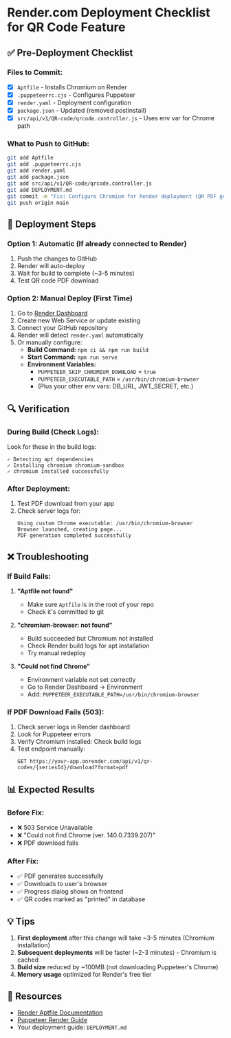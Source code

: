# Render.com Deployment Checklist for QR Code Feature

## ✅ Pre-Deployment Checklist

### Files to Commit:
- [x] `Aptfile` - Installs Chromium on Render
- [x] `.puppeteerrc.cjs` - Configures Puppeteer
- [x] `render.yaml` - Deployment configuration
- [x] `package.json` - Updated (removed postinstall)
- [x] `src/api/v1/QR-code/qrcode.controller.js` - Uses env var for Chrome path

### What to Push to GitHub:
```bash
git add Aptfile
git add .puppeteerrc.cjs
git add render.yaml
git add package.json
git add src/api/v1/QR-code/qrcode.controller.js
git add DEPLOYMENT.md
git commit -m "Fix: Configure Chromium for Render deployment (QR PDF generation)"
git push origin main
```

## 🚀 Deployment Steps

### Option 1: Automatic (If already connected to Render)
1. Push the changes to GitHub
2. Render will auto-deploy
3. Wait for build to complete (~3-5 minutes)
4. Test QR code PDF download

### Option 2: Manual Deploy (First Time)
1. Go to [Render Dashboard](https://dashboard.render.com)
2. Create new Web Service or update existing
3. Connect your GitHub repository
4. Render will detect `render.yaml` automatically
5. Or manually configure:
   - **Build Command:** `npm ci && npm run build`
   - **Start Command:** `npm run serve`
   - **Environment Variables:**
     - `PUPPETEER_SKIP_CHROMIUM_DOWNLOAD` = `true`
     - `PUPPETEER_EXECUTABLE_PATH` = `/usr/bin/chromium-browser`
     - (Plus your other env vars: DB_URL, JWT_SECRET, etc.)

## 🔍 Verification

### During Build (Check Logs):
Look for these in the build logs:
```
✓ Detecting apt dependencies
✓ Installing chromium chromium-sandbox
✓ chromium installed successfully
```

### After Deployment:
1. Test PDF download from your app
2. Check server logs for:
   ```
   Using custom Chrome executable: /usr/bin/chromium-browser
   Browser launched, creating page...
   PDF generation completed successfully
   ```

## ❌ Troubleshooting

### If Build Fails:
1. **"Aptfile not found"**
   - Make sure `Aptfile` is in the root of your repo
   - Check it's committed to git

2. **"chromium-browser: not found"**
   - Build succeeded but Chromium not installed
   - Check Render build logs for apt installation
   - Try manual redeploy

3. **"Could not find Chrome"**
   - Environment variable not set correctly
   - Go to Render Dashboard → Environment
   - Add: `PUPPETEER_EXECUTABLE_PATH=/usr/bin/chromium-browser`

### If PDF Download Fails (503):
1. Check server logs in Render dashboard
2. Look for Puppeteer errors
3. Verify Chromium installed: Check build logs
4. Test endpoint manually:
   ```
   GET https://your-app.onrender.com/api/v1/qr-codes/{seriesId}/download?format=pdf
   ```

## 📊 Expected Results

### Before Fix:
- ❌ 503 Service Unavailable
- ❌ "Could not find Chrome (ver. 140.0.7339.207)"
- ❌ PDF download fails

### After Fix:
- ✅ PDF generates successfully
- ✅ Downloads to user's browser
- ✅ Progress dialog shows on frontend
- ✅ QR codes marked as "printed" in database

## 💡 Tips

1. **First deployment** after this change will take ~3-5 minutes (Chromium installation)
2. **Subsequent deployments** will be faster (~2-3 minutes) - Chromium is cached
3. **Build size** reduced by ~100MB (not downloading Puppeteer's Chrome)
4. **Memory usage** optimized for Render's free tier

## 🔗 Resources

- [Render Aptfile Documentation](https://render.com/docs/native-environments#using-an-aptfile)
- [Puppeteer Render Guide](https://pptr.dev/guides/deployment#render)
- Your deployment guide: `DEPLOYMENT.md`


